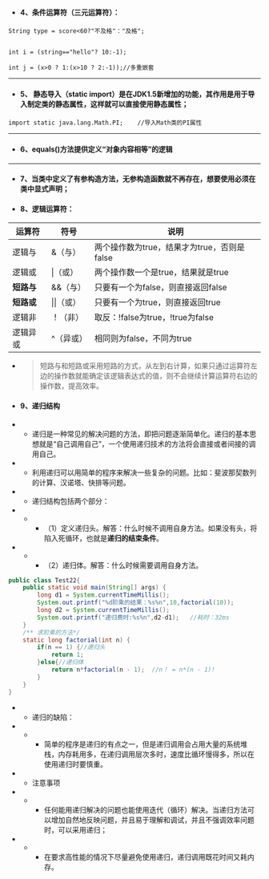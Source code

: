 - #### 4、条件运算符（三元运算符）：

```
String type = score<60?"不及格"："及格";


int i = (string=="hello"? 10:-1);

int j = (x>0 ? 1:(x>10 ? 2:-1));//多重嵌套

```

---

- #### 5、 静态导入（static import）是在JDK1.5新增加的功能，其作用是用于导入制定类的静态属性，这样就可以直接使用静态属性；

```
import static java.lang.Math.PI;    //导入Math类的PI属性

```

---

- #### 6、equals()方法提供定义“对象内容相等”的逻辑

---

- #### 7、当类中定义了有参构造方法，无参构造函数就不再存在，想要使用必须在类中显式声明；

- #### 8、逻辑运算符：

运算符  |符号   |说明
---|---|---
逻辑与  |&（与）|两个操作数为true，结果才为true，否则是false
逻辑或  |\|（或）|两个操作数一个是true，结果就是true
**短路与**  |&&（与）|只要有一个为false，则直接返回false
**短路或**  |\|\|（或）|只要有一个为true，则直接返回true
逻辑非  |！（非）|取反：!false为true，!true为false
逻辑异或|^（异或）|相同则为false，不同为true

- > 短路与和短路或采用短路的方式，从左到右计算，如果只通过运算符左边的操作数就能确定该逻辑表达式的值，则不会继续计算运算符右边的操作数，提高效率。

- #### 9、递归结构

- - 递归是一种常见的解决问题的方法，即把问题逐渐简单化。递归的基本思想就是“自己调用自己”，一个使用递归技术的方法将会直接或者间接的调用自己。

- - 利用递归可以用简单的程序来解决一些复杂的问题。比如：斐波那契数列的计算、汉诺塔、快排等问题。

- - 递归结构包括两个部分：

- - - （1）定义递归头。解答：什么时候不调用自身方法。如果没有头，将陷入死循环，也就是**递归的结束条件**。

- - - （2）递归体。解答：什么时候需要调用自身方法。

```java
public class Test22{
    public static void main(String[] args) {
        long d1 = System.currentTimeMillis();
        System.out.printf("%d阶乘的结果：%s%n",10,factorial(10));
        long d2 = System.currentTimeMillis();
        System.out.printf("递归费时:%s%n",d2-d1);   //耗时：32ms
    }
    /** 求阶乘的方法*/
    static long factorial(int n) {
        if(n == 1) {//递归头
            return 1;
        }else{//递归体
            return n*factorial(n - 1);  //n！ = n*(n - 1)!
        }
    }
}

```

- - 递归的缺陷：

- - - 简单的程序是递归的有点之一，但是递归调用会占用大量的系统堆栈，内存耗用多，在递归调用层次多时，速度比循环慢得多，所以在使用递归时要慎重。

- - 注意事项
- - - 任何能用递归解决的问题也能使用迭代（循环）解决。当递归方法可以增加自然地反映问题，并且易于理解和调试，并且不强调效率问题时，可以采用递归；

- - - 在要求高性能的情况下尽量避免使用递归，递归调用既花时间又耗内存。


